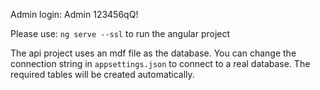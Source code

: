 Admin login:
Admin
123456qQ!


Please use: ` ng serve --ssl ` to run the angular project

The api project uses an mdf file as the database. You can change the connection string in `appsettings.json` to connect to a real database. The required tables will be created automatically.